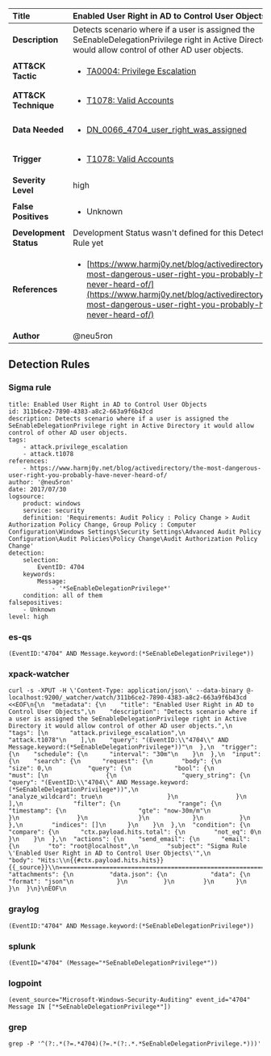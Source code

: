 | Title                    | Enabled User Right in AD to Control User Objects       |
|:-------------------------|:------------------|
| **Description**          | Detects scenario where if a user is assigned the SeEnableDelegationPrivilege right in Active Directory it would allow control of other AD user objects. |
| **ATT&amp;CK Tactic**    |  <ul><li>[TA0004: Privilege Escalation](https://attack.mitre.org/tactics/TA0004)</li></ul>  |
| **ATT&amp;CK Technique** | <ul><li>[T1078: Valid Accounts](https://attack.mitre.org/techniques/T1078)</li></ul>  |
| **Data Needed**          | <ul><li>[DN_0066_4704_user_right_was_assigned](../Data_Needed/DN_0066_4704_user_right_was_assigned.md)</li></ul>  |
| **Trigger**              | <ul><li>[T1078: Valid Accounts](../Triggers/T1078.md)</li></ul>  |
| **Severity Level**       | high |
| **False Positives**      | <ul><li>Unknown</li></ul>  |
| **Development Status**   |  Development Status wasn't defined for this Detection Rule yet  |
| **References**           | <ul><li>[https://www.harmj0y.net/blog/activedirectory/the-most-dangerous-user-right-you-probably-have-never-heard-of/](https://www.harmj0y.net/blog/activedirectory/the-most-dangerous-user-right-you-probably-have-never-heard-of/)</li></ul>  |
| **Author**               | @neu5ron |


## Detection Rules

### Sigma rule

```
title: Enabled User Right in AD to Control User Objects
id: 311b6ce2-7890-4383-a8c2-663a9f6b43cd
description: Detects scenario where if a user is assigned the SeEnableDelegationPrivilege right in Active Directory it would allow control of other AD user objects.
tags:
    - attack.privilege_escalation
    - attack.t1078
references:
    - https://www.harmj0y.net/blog/activedirectory/the-most-dangerous-user-right-you-probably-have-never-heard-of/
author: '@neu5ron'
date: 2017/07/30
logsource:
    product: windows
    service: security
    definition: 'Requirements: Audit Policy : Policy Change > Audit Authorization Policy Change, Group Policy : Computer Configuration\Windows Settings\Security Settings\Advanced Audit Policy Configuration\Audit Policies\Policy Change\Audit Authorization Policy Change'
detection:
    selection:
        EventID: 4704
    keywords:
        Message:
            - '*SeEnableDelegationPrivilege*'
    condition: all of them
falsepositives:
    - Unknown
level: high

```





### es-qs
    
```
(EventID:"4704" AND Message.keyword:(*SeEnableDelegationPrivilege*))
```


### xpack-watcher
    
```
curl -s -XPUT -H \'Content-Type: application/json\' --data-binary @- localhost:9200/_watcher/watch/311b6ce2-7890-4383-a8c2-663a9f6b43cd <<EOF\n{\n  "metadata": {\n    "title": "Enabled User Right in AD to Control User Objects",\n    "description": "Detects scenario where if a user is assigned the SeEnableDelegationPrivilege right in Active Directory it would allow control of other AD user objects.",\n    "tags": [\n      "attack.privilege_escalation",\n      "attack.t1078"\n    ],\n    "query": "(EventID:\\"4704\\" AND Message.keyword:(*SeEnableDelegationPrivilege*))"\n  },\n  "trigger": {\n    "schedule": {\n      "interval": "30m"\n    }\n  },\n  "input": {\n    "search": {\n      "request": {\n        "body": {\n          "size": 0,\n          "query": {\n            "bool": {\n              "must": [\n                {\n                  "query_string": {\n                    "query": "(EventID:\\"4704\\" AND Message.keyword:(*SeEnableDelegationPrivilege*))",\n                    "analyze_wildcard": true\n                  }\n                }\n              ],\n              "filter": {\n                "range": {\n                  "timestamp": {\n                    "gte": "now-30m/m"\n                  }\n                }\n              }\n            }\n          }\n        },\n        "indices": []\n      }\n    }\n  },\n  "condition": {\n    "compare": {\n      "ctx.payload.hits.total": {\n        "not_eq": 0\n      }\n    }\n  },\n  "actions": {\n    "send_email": {\n      "email": {\n        "to": "root@localhost",\n        "subject": "Sigma Rule \'Enabled User Right in AD to Control User Objects\'",\n        "body": "Hits:\\n{{#ctx.payload.hits.hits}}{{_source}}\\n================================================================================\\n{{/ctx.payload.hits.hits}}",\n        "attachments": {\n          "data.json": {\n            "data": {\n              "format": "json"\n            }\n          }\n        }\n      }\n    }\n  }\n}\nEOF\n
```


### graylog
    
```
(EventID:"4704" AND Message.keyword:(*SeEnableDelegationPrivilege*))
```


### splunk
    
```
(EventID="4704" (Message="*SeEnableDelegationPrivilege*"))
```


### logpoint
    
```
(event_source="Microsoft-Windows-Security-Auditing" event_id="4704" Message IN ["*SeEnableDelegationPrivilege*"])
```


### grep
    
```
grep -P '^(?:.*(?=.*4704)(?=.*(?:.*.*SeEnableDelegationPrivilege.*)))'
```



